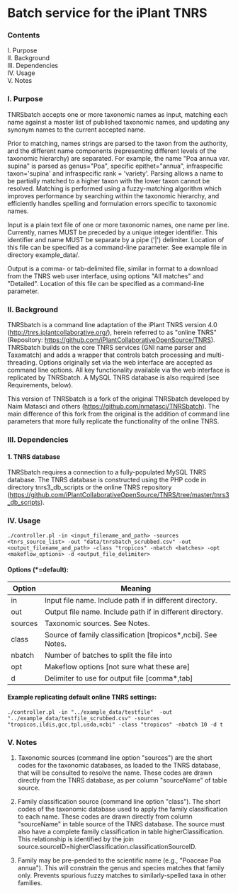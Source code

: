 # Batch service for the iPlant TNRS

### Contents

I. Purpose  
II. Background  
III. Dependencies  
IV. Usage  
V. Notes  

### I. Purpose

TNRSbatch accepts one or more taxonomic names as input, matching each name against a master list of published taxonomic names, and updating any synonym names to the current accepted name. 

Prior to matching, names strings are parsed to the taxon from the authority, and the different name components (representing different levels of the taxonomic hierarchy) are separated. For example, the name "Poa annua var. supina" is parsed as genus="Poa", specific epithet="annua", infraspecific taxon='supina' and infraspecific rank = 'variety'. Parsing allows a name to be partially matched to a higher taxon with the lower taxon cannot be resolved. Matching is performed using a fuzzy-matching algorithm which improves performance by searching within the taxonomic hierarchy, and efficiently handles spelling and formulation errors specific to taxonomic names. 

Input is a plain text file of one or more taxonomic names, one name per line. Currently, names MUST be preceded by a unique integer identifier. This identifier and name MUST be separate by a pipe ('|') delimiter. Location of this file can be specified as a command-line parameter. See example file in directory example_data/.

Output is a comma- or tab-delimited file, similar in format to a download from the TNRS web user interface, using options "All matches" and "Detailed". Location of this file can be specified as a command-line parameter.

### II. Background

TNRSbatch is a command line adaptation of the iPlant TNRS version 4.0 (http://tnrs.iplantcollaborative.org/), herein referred to as "online TNRS" (Repository: https://github.com/iPlantCollaborativeOpenSource/TNRS). TNRSbatch builds on the core TNRS services (GNI name parser and Taxamatch) and adds a wrapper that controls batch processing and multi-threading. Options originally set via the web interface are accepted as command line options. All key functionality available via the web interface is replicated by TNRSbatch. A MySQL TNRS database is also required (see Requirements, below).

This version of TNRSbatch is a fork of the original TNRSbatch developed by Naim Matasci and others (https://github.com/nmatasci/TNRSbatch). The main difference of this fork from the original is the addition of command line parameters that more fully replicate the functionality of the online TNRS. 

### III. Dependencies

#### 1. TNRS database

TNRSbatch requires a connection to a fully-populated MySQL TNRS database. The TNRS database is constructed using the PHP code in directory tnrs3_db_scripts or the online TNRS repository (https://github.com/iPlantCollaborativeOpenSource/TNRS/tree/master/tnrs3_db_scripts). 

### IV. Usage

```
./controller.pl -in <input_filename_and_path> -sources <tnrs_source_list> -out "data/tnrsbatch_scrubbed.csv" -out <output_filename_and_path> -class "tropicos" -nbatch <batches> -opt <makeflow_options> -d <output_file_delimiter>

```
#### Options (*=default):

Option | Meaning
--- | ---
in	| Input file name. Include path if in different directory.  
out	| Output file name. Include path if in different directory.  
sources	| Taxonomic sources. See Notes.  	
class	| Source of family classification [tropicos*,ncbi]. See Notes.  
nbatch	| Number of batches to split the file into
opt	| Makeflow options [not sure what these are]
d |  Delimiter to use for output file [comma*,tab]
 

#### Example replicating default online TNRS settings:  

```
./controller.pl -in "../example_data/testfile"  -out "../example_data/testfile_scrubbed.csv" -sources "tropicos,ildis,gcc,tpl,usda,ncbi" -class "tropicos" -nbatch 10 -d t 
```

### V. Notes

1. Taxonomic sources (command line option "sources") are the short codes for the taxonomic databases, as loaded to the TNRS database, that will be consulted to resolve the name. These codes are drawn directly from the TNRS database, as per column "sourceName" of table source.

2. Family classification source (command line option "class"). The short codes of the taxonomic database used to apply the family classification to each name. These codes are drawn directly from column "sourceName" in table source of the TNRS database. The source must also have a complete family classification in table higherClassification. This relationship is identified by the join source.sourceID=higherClassification.classificationSourceID.

3. Family may be pre-pended to the scientific name (e.g., "Poaceae Poa annua"). This will constrain the genus and species matches that family only. Prevents spurious fuzzy matches to similarly-spelled taxa in other families.
